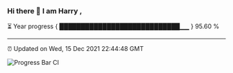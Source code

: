 ### Hi there 👋 I am Harry , 

⏳ Year progress { ████████████████████████████▁▁ } 95.60 %

---

⏰ Updated on Wed, 15 Dec 2021 22:44:48 GMT

![Progress Bar CI](https://github.com/duykhang68/duykhang68/workflows/Progress%20Bar%20CI/badge.svg)
